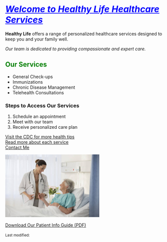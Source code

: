 <!DOCTYPE html>
<html>
<head>
<body>

  <h1 style="color: blue"><u><i>Welcome to Healthy Life Healthcare Services</i></u></h1>

  <p class="highlight"><b>Healthy Life</b> offers a range of personalized healthcare services designed to keep you and your family well.</p>

  <p class="emphasis"> <i>Our team is dedicated to providing compassionate and expert care. </i> </p>

<p>

  <h2 style="color: green;">Our Services</h2>
  <ul>
    <li>General Check-ups</li>
    <li>Immunizations</li>
    <li>Chronic Disease Management</li>
    <li>Telehealth Consultations</li>
  </ul>

  <h3>Steps to Access Our Services</h3>
  <ol>
    <li>Schedule an appointment</li>
    <li>Meet with our team</li>
    <li>Receive personalized care plan</li>
  </ol>


  <p>
    <a href="https://www.cdc.gov" target="_blank">Visit the CDC for more health tips</a><br>
    <a href="HealthyLife PDF.pdf">Read more about each service</a><br>
    <a href="mailto:contact@healthylife.com">Contact Me</a>
  </p>

  <img src="healthcare.jpeg" width=300 height=200 alt="Healthcare Image">

  <p>
    <a href="patient-info.pdf" download>Download Our Patient Info Guide (PDF)</a>
  </p>

 <p><small>Last modified: <script>document.write(document.lastModified);</script></small></p>

</body>
</head>
</html>

